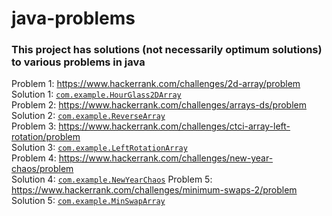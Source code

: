 # java-problems
### This project has solutions (not necessarily optimum solutions) to various problems in java ###  
Problem 1:  https://www.hackerrank.com/challenges/2d-array/problem  
Solution 1:  [`com.example.HourGlass2DArray`](src/com/example/HourGlass2DArray.java)    
Problem 2:  https://www.hackerrank.com/challenges/arrays-ds/problem  
Solution 2:  [`com.example.ReverseArray`](src/com/example/ReverseArray.java)  
Problem 3:  https://www.hackerrank.com/challenges/ctci-array-left-rotation/problem  
Solution 3: [`com.example.LeftRotationArray`](src/com/example/LeftRotationArray.java)  
Problem 4:  https://www.hackerrank.com/challenges/new-year-chaos/problem  
Solution 4:  [`com.example.NewYearChaos`](src/com/example/NewYearChaos.java)
Problem 5:  https://www.hackerrank.com/challenges/minimum-swaps-2/problem  
Solution 5:  [`com.example.MinSwapArray`](src/com/example/MinSwapArray.java)